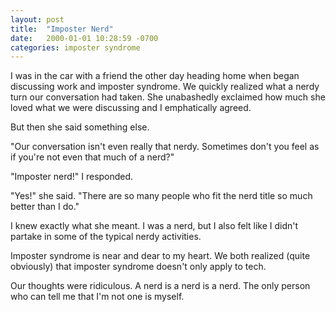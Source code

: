 ```yaml
---
layout: post
title:  "Imposter Nerd"
date:   2000-01-01 10:28:59 -0700
categories: imposter syndrome
---
```


I was in the car with a friend the other day heading home
when began discussing work and imposter syndrome. We
quickly realized what a nerdy turn our conversation had taken.
She unabashedly exclaimed how much she loved what we were
discussing and I emphatically agreed.

But then she said something else.

"Our conversation isn't even really that nerdy. Sometimes
don't you feel as if you're not even that much of a nerd?"

"Imposter nerd!" I responded.

"Yes!" she said. "There are so many people who fit the
nerd title so much better than I do."

I knew exactly what she meant. I was a nerd, but I also
felt like I didn't partake in some of the typical nerdy
activities.

Imposter syndrome is near and dear to my heart.
We both realized (quite obviously) that imposter syndrome
doesn't only apply to tech.

Our thoughts were ridiculous. A nerd is a nerd is a nerd.
The only person who can tell me that I'm not one is myself.
